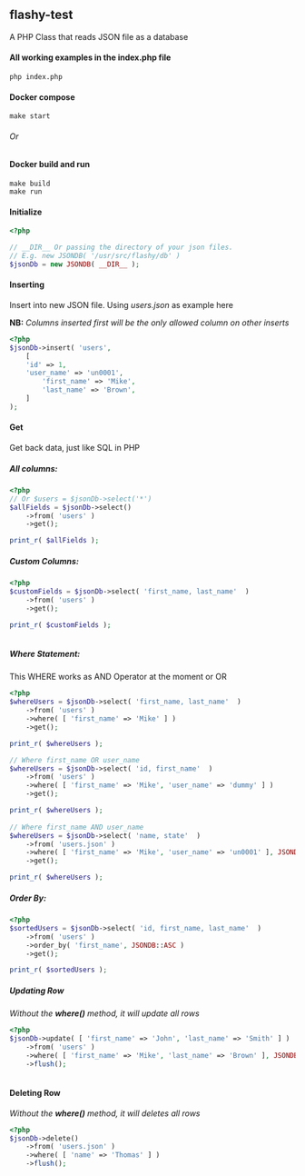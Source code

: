 ## flashy-test
A PHP Class that reads JSON file as a database

#### All working examples in the index.php file
```
php index.php
```

#### Docker compose
```
make start
```

###### Or
#### Docker build and run
```
make build
make run
```

#### Initialize
```php
<?php 

// __DIR__ Or passing the directory of your json files.
// E.g. new JSONDB( '/usr/src/flashy/db' )
$jsonDb = new JSONDB( __DIR__ ); 
```

#### Inserting
Insert into new JSON file. Using *users.json* as example here

**NB:** *Columns inserted first will be the only allowed column on other inserts*

```php
<?php
$jsonDb->insert( 'users', 
	[ 
    'id' => 1,
    'user_name' => 'un0001',
		'first_name' => 'Mike', 
		'last_name' => 'Brown', 
	]
);
```

#### Get 
Get back data, just like SQL in PHP

##### All columns:
```php
<?php
// Or $users = $jsonDb->select('*')
$allFields = $jsonDb->select()
	->from( 'users' )
	->get();

print_r( $allFields );
```

##### Custom Columns:
```php
<?php 
$customFields = $jsonDb->select( 'first_name, last_name'  )
	->from( 'users' )
	->get();

print_r( $customFields );
	
```

##### Where Statement:
This WHERE works as AND Operator at the moment or OR
```php
<?php 
$whereUsers = $jsonDb->select( 'first_name, last_name'  )
	->from( 'users' )
	->where( [ 'first_name' => 'Mike' ] )
	->get();

print_r( $whereUsers );

// Where first_name OR user_name
$whereUsers = $jsonDb->select( 'id, first_name'  )
	->from( 'users' )
	->where( [ 'first_name' => 'Mike', 'user_name' => 'dummy' ] )
	->get();

print_r( $whereUsers );  
	
// Where first_name AND user_name 
$whereUsers = $jsonDb->select( 'name, state'  )
	->from( 'users.json' )
	->where( [ 'first_name' => 'Mike', 'user_name' => 'un0001' ], JSONDB::AND )
	->get();

print_r( $whereUsers );  	
```

##### Order By:
```php
<?php 
$sortedUsers = $jsonDb->select( 'id, first_name, last_name'  )
	->from( 'users' )
	->order_by( 'first_name', JSONDB::ASC )
	->get();

print_r( $sortedUsers );
```

##### Updating Row
*Without the **where()** method, it will update all rows*
```php
<?php 
$jsonDb->update( [ 'first_name' => 'John', 'last_name' => 'Smith' ] )
	->from( 'users' )
	->where( [ 'first_name' => 'Mike', 'last_name' => 'Brown' ], JSONDB::AND )
	->flush();
	
```

#### Deleting Row
*Without the **where()** method, it will deletes all rows*
```php
<?php
$jsonDb->delete()
	->from( 'users.json' )
	->where( [ 'name' => 'Thomas' ] )
	->flush();

```
